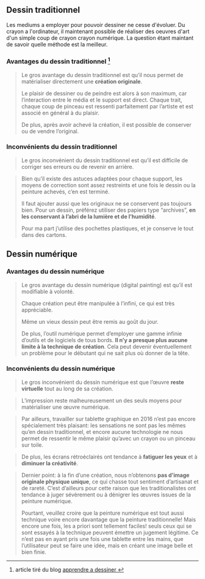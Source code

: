 
## **Dessin traditionnel**


Les mediums a employer pour pouvoir dessiner ne cesse d'évoluer. Du crayon a l'ordinateur, il maintenant possible de réaliser des oeuvres d'art d'un simple coup de crayon crayon numérique. La question étant maintant de savoir quelle méthode est la meilleur.



### Avantages du dessin traditionnel [^1]

> Le gros avantage du dessin traditionnel est qu’il nous permet de matérialiser directement une  **création originale**.
>
>Le plaisir de dessiner ou de peindre est alors à son maximum, car l’interaction entre le média et le support est direct.
>Chaque trait, chaque coup de pinceau est ressenti parfaitement par l’artiste et est associé en général à du plaisir.
>
>De plus, après avoir achevé la création, il est possible de conserver ou de vendre l’original.

### Inconvénients du dessin traditionnel

>Le gros inconvénient du dessin traditionnel est qu’il est difficile de corriger ses erreurs ou de revenir en arrière.

>Bien qu’il existe des astuces adaptées pour chaque support, les moyens de correction sont assez restreints et une fois le dessin ou la peinture achevés, c’en est terminé.
>
>Il faut ajouter aussi que les originaux ne se conservent pas toujours bien. Pour un dessin, préférez utiliser des papiers type “archives”,  **en les conservant à l’abri de la lumière et de l’humidité**.
>
>Pour ma part j’utilise des pochettes plastiques, et je conserve le tout dans des cartons.



## **Dessin numérique**

### Avantages du dessin numérique

>Le gros avantage du dessin numérique (digital painting) est qu’il est modifiable à volonté.
>
>Chaque création peut être manipulée à l’infini, ce qui est très appréciable.
>
>Même un vieux dessin peut être remis au goût du jour.
>
>De plus, l’outil numérique permet d’employer une gamme infinie d’outils et de logiciels de tous bords.  **Il n’y a presque plus aucune limite à la technique de création**. Cela peut devenir éventuellement un problème pour le débutant qui ne sait plus où donner de la tête.

### Inconvénients du dessin numérique

>Le gros inconvénient du dessin numérique est que l’œuvre **reste virtuelle**  tout au long de sa création.

>L’impression reste malheureusement un des seuls moyens pour matérialiser une œuvre numérique.

>Par ailleurs, travailler sur tablette graphique en 2016 n’est pas encore spécialement très plaisant: les sensations ne sont pas les mêmes qu’en dessin traditionnel, et encore aucune technologie ne nous permet de ressentir le même plaisir qu’avec un crayon ou un pinceau sur toile.

>De plus, les écrans rétroéclairés ont tendance à  **fatiguer les yeux**  et à  **diminuer la créativité**.

>Dernier point: à la fin d’une création, nous n’obtenons **pas d’image originale physique unique**, ce qui chasse tout sentiment d’artisanat et de rareté. C’est d’ailleurs pour cette raison que les traditionalistes ont tendance à juger sévèrement ou à dénigrer les œuvres issues de la peinture numérique.
>
>Pourtant, veuillez croire que la peinture numérique est tout aussi technique voire encore davantage que la peinture traditionnelle! Mais encore une fois, les a priori sont tellement faciles! seuls ceux qui se sont essayés à la technique peuvent émettre un jugement légitime. Ce n’est pas en ayant pris une fois une tablette entre les mains, que l’utilisateur peut se faire une idée, mais en créant une image belle et bien finie.
>
[^1]: article tiré du blog [apprendre a dessiner ](https://www.apprendre-a-dessiner.org/dessin-traditionnel-vs-dessin-numerique/)
